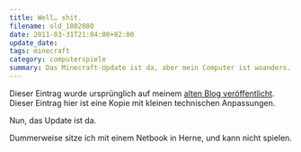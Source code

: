 ```yaml
---
title: Well… shit.
filename: old_1802080
date: 2011-03-31T21:04:00+02:00
update_date:
tags: minecraft
category: computerspiele
summary: Das Minecraft-Update ist da, aber mein Computer ist woanders.
---
```

Dieser Eintrag wurde ursprünglich auf meinem [alten Blog veröffentlicht](https://stu.blogger.de/stories/1802080/). Dieser Eintrag hier ist eine Kopie mit kleinen technischen Anpassungen.

Nun, das Update ist da.

Dummerweise sitze ich mit einem Netbook in Herne, und kann nicht spielen.
